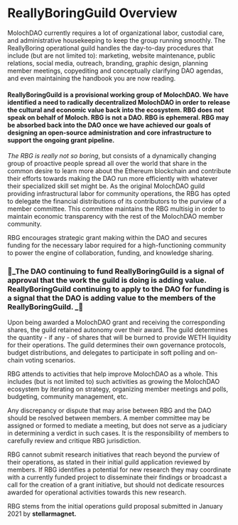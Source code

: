 # ReallyBoringGuild Overview

MolochDAO currently requires a lot of organizational labor, custodial care, and administrative housekeeping to keep the group running smoothly. The ReallyBoring operational guild handles the day-to-day procedures that include (but are not limited to): marketing, website maintenance, public relations, social media, outreach, branding, graphic design, planning member meetings, copyediting and conceptually clarifying DAO agendas, and even maintaining the handbook you are now reading.

#### ReallyBoringGuild is a provisional working group of MolochDAO. We have identified a need to radically decentralized MolochDAO in order to release the cultural and economic value back into the ecosystem. RBG does not speak on behalf of Moloch. RBG is not a DAO. RBG is ephemeral. RBG may be absorbed back into the DAO once we have achieved our goals of designing an open-source administration and core infrastructure to support the ongoing grant pipeline.

_The RBG is really not so boring_, but consists of a dynamically changing group of proactive people spread all over the world that share in the common desire to learn more about the Ethereum blockchain and contribute their efforts towards making the DAO run more efficiently with whatever their specialized skill set might be. As the original MolochDAO guild providing infrastructural labor for community operations, the RBG has opted to delegate the financial distributions of its contributors to the purview of a member committee. This committee maintains the RBG multisig in order to maintain economic transparency with the rest of the MolochDAO member community.

RBG encourages strategic grant making within the DAO and secures funding for the necessary labor required for a high-functioning community to power the engine of collaboration, funding, and knowledge sharing.

### 👹_The DAO continuing to fund ReallyBoringGuild is a signal of approval that the work the guild is doing is adding value. ReallyBoringGuild continuing to apply to the DAO for funding is a signal that the DAO is adding value to the members of the ReallyBoringGuild. _👹

Upon being awarded a MolochDAO grant and receiving the corresponding shares, the guild retained autonomy over their award. The guild determines the quantity - if any - of shares that will be burned to provide WETH liquidity for their operations. The guild  determines their own governance protocols, budget distributions, and delegates to participate in soft polling and on-chain voting scenarios.&#x20;

RBG attends to activities that help improve MolochDAO as a whole. This includes (but is not limited to) such activities as growing the MolochDAO ecosystem by iterating on strategy, organizing member meetings and polls, budgeting, community management, etc.&#x20;

Any discrepancy or dispute that may arise between RBG and the DAO should be resolved between members. A member committee may be assigned or formed to mediate a meeting, but does not serve as a judiciary in determining a verdict in such cases. It is the responsibility of members to carefully review and critique RBG jurisdiction.&#x20;

RBG cannot submit research initiatives that reach beyond the purview of their operations, as stated in their initial guild application reviewed by members. If RBG identifies a potential for new research they may coordinate with a currently funded project to disseminate their findings or broadcast a call for the creation of a grant initiative, but should not dedicate resources awarded for operational activities towards this new research.&#x20;

RBG stems from the initial operations guild proposal submitted in January 2021 by **stellarmagnet.**
